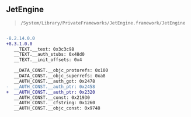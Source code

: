 ## JetEngine

> `/System/Library/PrivateFrameworks/JetEngine.framework/JetEngine`

```diff

-8.2.14.0.0
+8.3.1.0.0
   __TEXT.__text: 0x3c3c98
   __TEXT.__auth_stubs: 0x48d0
   __TEXT.__init_offsets: 0x4

   __DATA_CONST.__objc_protorefs: 0x100
   __DATA_CONST.__objc_superrefs: 0xa8
   __AUTH_CONST.__auth_got: 0x2478
-  __AUTH_CONST.__auth_ptr: 0x2458
+  __AUTH_CONST.__auth_ptr: 0x2320
   __AUTH_CONST.__const: 0x21930
   __AUTH_CONST.__cfstring: 0x1260
   __AUTH_CONST.__objc_const: 0x9748

```
